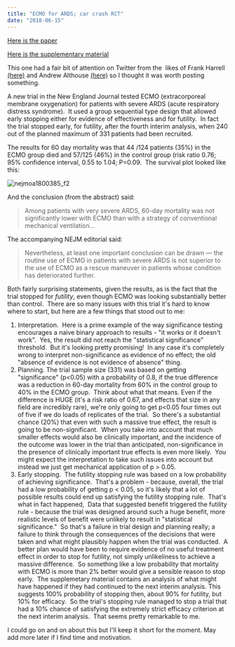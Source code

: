 ```yaml
---
title: "ECMO for ARDS; car crash RCT"
date: "2018-06-15"
---
```


[Here is the paper](https://www.nejm.org/doi/full/10.1056/NEJMoa1800385?query=featured_home)

[Here is the supplementary material](https://www.nejm.org/doi/suppl/10.1056/NEJMoa1800385/suppl_file/nejmoa1800385_appendix.pdf)

This one had a fair bit of attention on Twitter from the  likes of Frank Harrell [(here)](https://twitter.com/f2harrell/status/999668371410030592) and Andrew Althouse [(here)](https://twitter.com/ADAlthousePhD/status/999626627381329920) so I thought it was worth posting something.

A new trial in the New England Journal tested ECMO (extracorporeal membrane oxygenation) for patients with severe ARDS (acute respiratory distress syndrome).  It used a group sequential type design that allowed early stopping either for evidence of effectiveness and for futility.  In fact the trial stopped early, for futility, after the fourth interim analysis, when 240 out of the planned maximum of 331 patients had been recruited.

The results for 60 day mortality was that 44 /124 patients (35%) in the ECMO group died and 57/125 (46%) in the control group (risk ratio 0.76; 95% confidence interval, 0.55 to 1.04; P=0.09.  The survival plot looked like this:

![nejmoa1800385_f2](/../../main/images/nejmoa1800385_f2.jpeg)

And the conclusion (from the abstract) said:

> Among patients with very severe ARDS, 60-day mortality was not significantly lower with ECMO than with a strategy of conventional mechanical ventilation...

The accompanying NEJM editorial said:

> Nevertheless, at least one important conclusion can be drawn — the routine use of ECMO in patients with severe ARDS is not superior to the use of ECMO as a rescue maneuver in patients whose condition has deteriorated further.

Both fairly surprising statements, given the results, as is the fact that the trial stopped for _futility_, even though ECMO was looking substantially better than control.  There are so many issues with this trial it's hard to know where to start, but here are a few things that stood out to me:

1. Interpretation.  Here is a prime example of the way significance testing encourages a naive binary approach to results - "it works or it doesn't work".  Yes, the result did not reach the "statistical significance" threshold.  But it's looking pretty promising!  In any case it's completely wrong to interpret non-significance as evidence of no effect; the old "absence of evidence is not evidence of absence" thing.
2. Planning. The trial sample size (331) was based on getting "significance" (p<0.05) with a probability of 0.8, if the true difference was a reduction in 60-day mortality from 60% in the control group to 40% in the ECMO group.  Think about what that means. Even if the difference is HUGE (it's a risk ratio of 0.67, and effects that size in any field are incredibly rare), we're only going to get p<0.05 four times out of five if we do loads of replicates of the trial.  So there's a substantial chance (20%) that even with such a massive true effect, the result is going to be non-significant.  When you take into account that much smaller effects would also be clinically important, and the incidence of the outcome was lower in the trial than anticipated, non-significance in the presence of clinically important true effects is even more likely.  You might expect the interpretation to take such issues into account but instead we just get mechanical application of p > 0.05.
3. Early stopping.  The futility stopping rule was based on a low probability of achieving significance.  That's a problem - because, overall, the trial had a low probability of getting p < 0.05, so it's likely that a lot of possible results could end up satisfying the futility stopping rule.  That's what in fact happened,  Data that suggested benefit triggered the futility rule - because the trial was designed around such a huge benefit, more realistic levels of benefit were unlikely to result in "statistical significance."  So that's a failure in trial design and planning really; a failure to think through the consequences of the decisions that were taken and what might plausibly happen when the trial was conducted.  A better plan would have been to require evidence of no useful treatment effect in order to stop for futility, not simply unlikeliness to achieve a massive difference.  So something like a low probability that mortality with ECMO is more than 2% better would give a sensible reason to stop early.  The supplemetary material contains an analysis of what might have happened if they had continued to the next interim analysis. This suggests 100% probability of stopping then, about 90% for futility, but 10% for efficacy.  So the trial's stopping rule managed to stop a trial that had a 10% chance of satisfying the extremely strict efficacy criterion at the next interim analysis.  That seems pretty remarkable to me.

I could go on and on about this but I'll keep it short for the moment. May add more later if I find time and motivation.
